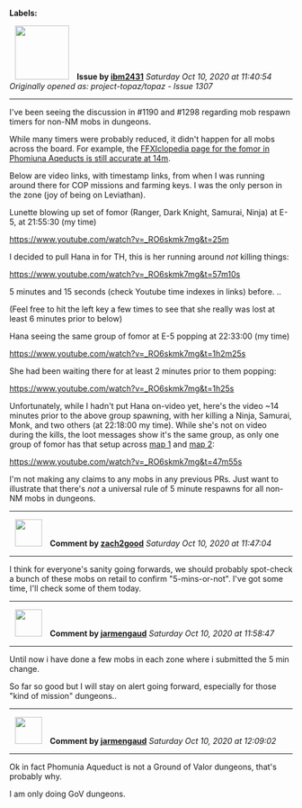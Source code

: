 **Labels:**



<a href="https://github.com/ibm2431"><img src="https://avatars3.githubusercontent.com/u/13112942?v=4" width="96" height="96" hspace="10"></img></a> **Issue by [ibm2431](https://github.com/ibm2431)**
_Saturday Oct 10, 2020 at 11:40:54_
_Originally opened as: project-topaz/topaz - Issue 1307_

----

I've been seeing the discussion in #1190 and #1298 regarding mob respawn timers for non-NM mobs in dungeons.

While many timers were probably reduced, it didn't happen for all mobs across the board. For example,  the [FFXIclopedia page for the fomor in Phomiuna Aqeducts is still accurate at 14m](https://ffxiclopedia.fandom.com/wiki/Fomor_Dark_Knight).

Below are video links, with timestamp links, from when I was running around there for COP missions and farming keys. I was the only person in the zone (joy of being on Leviathan).

Lunette blowing up set of fomor (Ranger, Dark Knight, Samurai, Ninja) at E-5, at 21:55:30 (my time)
https://www.youtube.com/watch?v=_RO6skmk7mg&t=25m

I decided to pull Hana in for TH, this is her running around _not_ killing things:
https://www.youtube.com/watch?v=_RO6skmk7mg&t=57m10s
5 minutes and 15 seconds (check Youtube time indexes in links) before. ..
(Feel free to hit the left key a few times to see that she really was lost at least 6 minutes prior to below)

Hana seeing the same group of fomor at E-5 popping at 22:33:00 (my time)
https://www.youtube.com/watch?v=_RO6skmk7mg&t=1h2m25s

She had been waiting there for at least 2 minutes prior to them popping:
https://www.youtube.com/watch?v=_RO6skmk7mg&t=1h25s

Unfortunately, while I hadn't put Hana on-video yet, here's the video ~14 minutes prior to the above group spawning, with her killing a Ninja, Samurai, Monk, and two others (at 22:18:00 my time). While she's not on video during the kills, the loot messages show it's the same group, as only one group of fomor has that setup across [map 1](https://vignette.wikia.nocookie.net/ffxi/images/3/38/Phomiuna-aqueducts_2_NM.png/revision/latest?cb=20091224085826) and [map 2](https://vignette.wikia.nocookie.net/ffxi/images/0/0b/Phomiuna-aqueducts_3_NM.png/revision/latest?cb=20091224090812):
https://www.youtube.com/watch?v=_RO6skmk7mg&t=47m55s

I'm not making any claims to any mobs in any previous PRs. Just want to illustrate that there's _not_ a universal rule of 5 minute respawns for all non-NM mobs in dungeons.


----
<a href="https://github.com/zach2good"><img src="https://avatars3.githubusercontent.com/u/1389729?v=4" width="48" height="48" hspace="10"></img></a> **Comment by [zach2good](https://github.com/zach2good)**
_Saturday Oct 10, 2020 at 11:47:04_

----

I think for everyone's sanity going forwards, we should probably spot-check a bunch of these mobs on retail to confirm "5-mins-or-not". I've got some time, I'll check some of them today.


----
<a href="https://github.com/jarmengaud"><img src="https://avatars3.githubusercontent.com/u/52013132?v=4" width="48" height="48" hspace="10"></img></a> **Comment by [jarmengaud](https://github.com/jarmengaud)**
_Saturday Oct 10, 2020 at 11:58:47_

----

Until now i have done a few mobs in each zone where i submitted the 5 min change.
So far so good but I will stay on alert going forward, especially for those "kind of mission" dungeons..



----
<a href="https://github.com/jarmengaud"><img src="https://avatars3.githubusercontent.com/u/52013132?v=4" width="48" height="48" hspace="10"></img></a> **Comment by [jarmengaud](https://github.com/jarmengaud)**
_Saturday Oct 10, 2020 at 12:09:02_

----

Ok in fact Phomunia Aqueduct is not a Ground of Valor dungeons, that's probably why.
I am only doing GoV dungeons.
